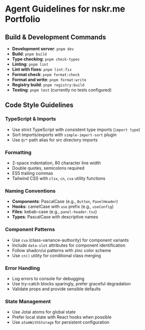 # Agent Guidelines for nskr.me Portfolio

## Build & Development Commands

- **Development server**: `pnpm dev`
- **Build**: `pnpm build`
- **Type checking**: `pnpm check-types`
- **Linting**: `pnpm lint`
- **Lint with fixes**: `pnpm lint:fix`
- **Format check**: `pnpm format:check`
- **Format and write**: `pnpm format:write`
- **Registry build**: `pnpm registry:build`
- **Testing**: `pnpm test` (currently no tests configured)

## Code Style Guidelines

### TypeScript & Imports

- Use strict TypeScript with consistent type imports (`import type`)
- Sort imports/exports with `simple-import-sort` plugin
- Use `@/*` path alias for src directory imports

### Formatting

- 2-space indentation, 80 character line width
- Double quotes, semicolons required
- ES5 trailing commas
- Tailwind CSS with `clsx`, `cn`, `cva` utility functions

### Naming Conventions

- **Components**: PascalCase (e.g., `Button`, `PanelHeader`)
- **Hooks**: camelCase with `use` prefix (e.g., `useConfig`)
- **Files**: kebab-case (e.g., `panel-header.tsx`)
- **Types**: PascalCase with descriptive names

### Component Patterns

- Use `cva` (class-variance-authority) for component variants
- Include `data-slot` attributes for component identification
- Follow shadcn/ui patterns with zinc color scheme
- Use `cn()` utility for conditional class merging

### Error Handling

- Log errors to console for debugging
- Use try-catch blocks sparingly, prefer graceful degradation
- Validate props and provide sensible defaults

### State Management

- Use Jotai atoms for global state
- Prefer local state with React hooks when possible
- Use `atomWithStorage` for persistent configuration

